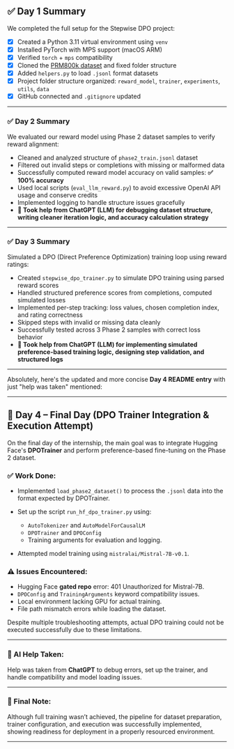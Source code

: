 
## ✅ Day 1 Summary

We completed the full setup for the Stepwise DPO project:

- [x] Created a Python 3.11 virtual environment using `venv`
- [x] Installed PyTorch with MPS support (macOS ARM)
- [x] Verified `torch` + `mps` compatibility
- [x] Cloned the [PRM800k dataset](https://github.com/openai/prm800k) and fixed folder structure
- [x] Added `helpers.py` to load `.jsonl` format datasets
- [x] Project folder structure organized: `reward_model`, `trainer`, `experiments`, `utils`, `data`
- [x] GitHub connected and `.gitignore` updated

---

### ✅ Day 2 Summary

We evaluated our reward model using Phase 2 dataset samples to verify reward alignment:

* Cleaned and analyzed structure of `phase2_train.jsonl` dataset
* Filtered out invalid steps or completions with missing or malformed data
* Successfully computed reward model accuracy on valid samples: **✅ 100% accuracy**
* Used local scripts (`eval_llm_reward.py`) to avoid excessive OpenAI API usage and conserve credits
* Implemented logging to handle structure issues gracefully
* **🧠 Took help from ChatGPT (LLM) for debugging dataset structure, writing cleaner iteration logic, and accuracy calculation strategy**

---

### ✅ Day 3 Summary

Simulated a DPO (Direct Preference Optimization) training loop using reward ratings:

* Created `stepwise_dpo_trainer.py` to simulate DPO training using parsed reward scores
* Handled structured preference scores from completions, computed simulated losses
* Implemented per-step tracking: loss values, chosen completion index, and rating correctness
* Skipped steps with invalid or missing data cleanly
* Successfully tested across 3 Phase 2 samples with correct loss behavior
* **🧠 Took help from ChatGPT (LLM) for implementing simulated preference-based training logic, designing step validation, and structured logs**

---

Absolutely, here's the updated and more concise **Day 4 README entry** with just "help was taken" mentioned:

---

## 🧠 **Day 4 – Final Day (DPO Trainer Integration & Execution Attempt)**

On the final day of the internship, the main goal was to integrate Hugging Face's **DPOTrainer** and perform preference-based fine-tuning on the Phase 2 dataset.

### ✅ Work Done:

* Implemented `load_phase2_dataset()` to process the `.jsonl` data into the format expected by DPOTrainer.
* Set up the script `run_hf_dpo_trainer.py` using:

  * `AutoTokenizer` and `AutoModelForCausalLM`
  * `DPOTrainer` and `DPOConfig`
  * Training arguments for evaluation and logging.
* Attempted model training using `mistralai/Mistral-7B-v0.1`.

### ⚠️ Issues Encountered:

* Hugging Face **gated repo** error: 401 Unauthorized for Mistral-7B.
* `DPOConfig` and `TrainingArguments` keyword compatibility issues.
* Local environment lacking GPU for actual training.
* File path mismatch errors while loading the dataset.

Despite multiple troubleshooting attempts, actual DPO training could not be executed successfully due to these limitations.

---

### 🤖 AI Help Taken:

Help was taken from **ChatGPT** to debug errors, set up the trainer, and handle compatibility and model loading issues.

---

### 📝 Final Note:

Although full training wasn’t achieved, the pipeline for dataset preparation, trainer configuration, and execution was successfully implemented, showing readiness for deployment in a properly resourced environment.

---

